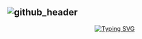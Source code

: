 ![github_header](https://github.com/Dvorcovayaa/Dvorcovayaa/assets/114399703/1ce1eb88-9957-4fcf-8e6c-b55c6aac2c3c)
---
<div align="center">
  <a href="https://git.io/typing-svg"><img src="https://readme-typing-svg.herokuapp.com?font=montserrat&duration=4000&pause=1000&color=8D8D8D&center=true&vCenter=true&multiline=true&repeat=false&width=435&lines=gamedev+%2F%2F+graphic+designer;from+Russia" alt="Typing SVG" /></a>
</div>
